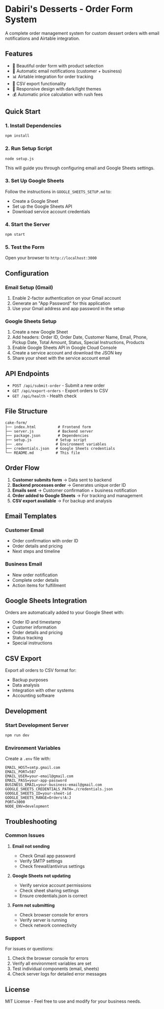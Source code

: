 # Dabiri's Desserts - Order Form System

A complete order management system for custom dessert orders with email notifications and Airtable integration.

## Features

- 🎂 Beautiful order form with product selection
- 📧 Automatic email notifications (customer + business)
- 📊 Airtable integration for order tracking
- 📄 CSV export functionality
- 🎨 Responsive design with dark/light themes
- 💰 Automatic price calculation with rush fees

## Quick Start

### 1. Install Dependencies
```bash
npm install
```

### 2. Run Setup Script
```bash
node setup.js
```
This will guide you through configuring email and Google Sheets settings.

### 3. Set Up Google Sheets
Follow the instructions in `GOOGLE_SHEETS_SETUP.md` to:
- Create a Google Sheet
- Set up the Google Sheets API
- Download service account credentials

### 4. Start the Server
```bash
npm start
```

### 5. Test the Form
Open your browser to `http://localhost:3000`

## Configuration

### Email Setup (Gmail)
1. Enable 2-factor authentication on your Gmail account
2. Generate an "App Password" for this application
3. Use your Gmail address and app password in the setup

### Google Sheets Setup
1. Create a new Google Sheet
2. Add headers: Order ID, Order Date, Customer Name, Email, Phone, Pickup Date, Total Amount, Status, Special Instructions, Products
3. Enable Google Sheets API in Google Cloud Console
4. Create a service account and download the JSON key
5. Share your sheet with the service account email

## API Endpoints

- `POST /api/submit-order` - Submit a new order
- `GET /api/export-orders` - Export orders to CSV
- `GET /api/health` - Health check

## File Structure

```
cake-form/
├── index.html          # Frontend form
├── server.js           # Backend server
├── package.json        # Dependencies
├── setup.js           # Setup script
├── .env               # Environment variables
├── credentials.json   # Google Sheets credentials
└── README.md          # This file
```

## Order Flow

1. **Customer submits form** → Data sent to backend
2. **Backend processes order** → Generates unique order ID
3. **Emails sent** → Customer confirmation + business notification
4. **Order added to Google Sheets** → For tracking and management
5. **CSV export available** → For backup and analysis

## Email Templates

### Customer Email
- Order confirmation with order ID
- Order details and pricing
- Next steps and timeline

### Business Email
- New order notification
- Complete order details
- Action items for fulfillment

## Google Sheets Integration

Orders are automatically added to your Google Sheet with:
- Order ID and timestamp
- Customer information
- Order details and pricing
- Status tracking
- Special instructions

## CSV Export

Export all orders to CSV format for:
- Backup purposes
- Data analysis
- Integration with other systems
- Accounting software

## Development

### Start Development Server
```bash
npm run dev
```

### Environment Variables
Create a `.env` file with:
```
EMAIL_HOST=smtp.gmail.com
EMAIL_PORT=587
EMAIL_USER=your-email@gmail.com
EMAIL_PASS=your-app-password
BUSINESS_EMAIL=your-business-email@gmail.com
GOOGLE_SHEETS_CREDENTIALS_PATH=./credentials.json
GOOGLE_SHEETS_ID=your-sheet-id
GOOGLE_SHEETS_RANGE=Orders!A:J
PORT=3000
NODE_ENV=development
```

## Troubleshooting

### Common Issues

1. **Email not sending**
   - Check Gmail app password
   - Verify SMTP settings
   - Check firewall/antivirus settings

2. **Google Sheets not updating**
   - Verify service account permissions
   - Check sheet sharing settings
   - Ensure credentials.json is correct

3. **Form not submitting**
   - Check browser console for errors
   - Verify server is running
   - Check network connectivity

### Support

For issues or questions:
1. Check the browser console for errors
2. Verify all environment variables are set
3. Test individual components (email, sheets)
4. Check server logs for detailed error messages

## License

MIT License - Feel free to use and modify for your business needs.
